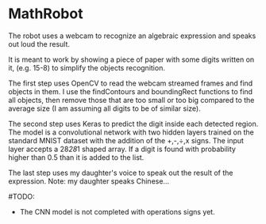 # MathRobot
The robot uses a webcam to recognize an algebraic expression and speaks out loud the result.

It is meant to work by showing a piece of paper with some digits written on it, (e.g.
15-8) to simplify the objects recognition.

The first step uses OpenCV to read the webcam streamed frames and find objects in them. I use the findContours and boundingRect functions to find all objects, then remove those that are too small or too big compared to the average size (I am assuming all digits to be of similar size).

The second step uses Keras to predict the digit inside each detected region. The model is a convolutional network with two hidden layers trained on the standard MNIST dataset with the addition of the +,-,÷,x signs. The input layer accepts a 28*28*1 shaped array. If a digit is found with probability higher than 0.5 than it is added to the list.

The last step uses my daughter's voice to speak out the result of the expression. Note: my daughter speaks Chinese...


#TODO:
- The CNN model is not completed with operations signs yet.

